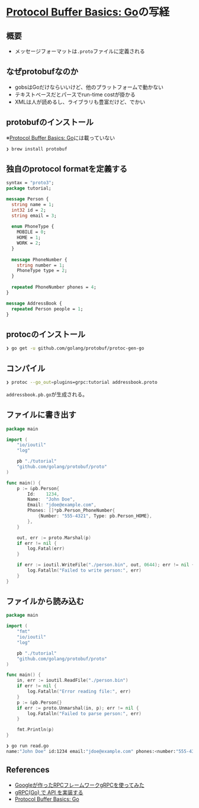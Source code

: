 # [Protocol Buffer Basics: Go](https://developers.google.com/protocol-buffers/docs/gotutorial)の写経

## 概要

* メッセージフォーマットは`.proto`ファイルに定義される

## なぜprotobufなのか

* gobsはGoだけならいいけど、他のプラットフォームで動かない
* テキストベースだとパースでrun-time costが掛かる
* XMLは人が読めるし、ライブラリも豊富だけど、でかい


## protobufのインストール

※[Protocol Buffer Basics: Go](https://developers.google.com/protocol-buffers/docs/gotutorial)には載っていない

```sh
❯ brew install protobuf
```

## 独自のprotocol formatを定義する

```proto
syntax = "proto3";
package tutorial;

message Person {
  string name = 1;
  int32 id = 2;
  string email = 3;
  
  enum PhoneType {
    MOBILE = 0;
    HOME = 1;
    WORK = 2;
  }
  
  message PhoneNumber {
    string number = 1;
    PhoneType type = 2;
  }
  
  repeated PhoneNumber phones = 4;
}

message AddressBook {
  repeated Person people = 1;
}
```

## protocのインストール

```sh
❯ go get -u github.com/golang/protobuf/protoc-gen-go
```

## コンパイル

```sh
❯ protoc --go_out=plugins=grpc:tutorial addressbook.proto
```

`addressbook.pb.go`が生成される。

## ファイルに書き出す

```go
package main

import (
	"io/ioutil"
	"log"

	pb "./tutorial"
	"github.com/golang/protobuf/proto"
)

func main() {
	p := &pb.Person{
		Id:    1234,
		Name:  "John Doe",
		Email: "jdoe@example.com",
		Phones: []*pb.Person_PhoneNumber{
			{Number: "555-4321", Type: pb.Person_HOME},
		},
	}

	out, err := proto.Marshal(p)
	if err != nil {
		log.Fatal(err)
	}

	if err := ioutil.WriteFile("./person.bin", out, 0644); err != nil {
		log.Fatalln("Failed to write person:", err)
	}
}
```

## ファイルから読み込む

```go
package main

import (
	"fmt"
	"io/ioutil"
	"log"

	pb "./tutorial"
	"github.com/golang/protobuf/proto"
)

func main() {
	in, err := ioutil.ReadFile("./person.bin")
	if err != nil {
		log.Fatalln("Error reading file:", err)
	}
	p := &pb.Person{}
	if err := proto.Unmarshal(in, p); err != nil {
		log.Fatalln("Failed to parse person:", err)
	}

	fmt.Println(p)
}
```

```sh
❯ go run read.go
name:"John Doe" id:1234 email:"jdoe@example.com" phones:<number:"555-4321" type:HOME >
```

## References
* [Googleが作ったRPCフレームワークgRPCを使ってみた](https://www.sambaiz.net/article/12/)
* [gRPC(Go) で API を実装する](https://blog.fenrir-inc.com/jp/2016/10/grpc-go.html)
* [Protocol Buffer Basics: Go](https://developers.google.com/protocol-buffers/docs/gotutorial)
